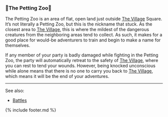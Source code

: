 ### 🦡The Petting Zoo🦡
The Petting Zoo is an area of flat, open land just outside [The Village](../village_square/index.md) Square. It’s not literally a Petting Zoo,
  but this is the nickname that stuck. As the closest area to [The Village](../village_square/index.md), this is where the mildest of the dangerous
  creatures from the neighboring areas tend to collect. As such, it makes for a good place for would-be adventurers to
  train and begin to make a name for themselves.

If any member of your party is badly damaged while fighting in the Petting Zoo, the party will automatically
  retreat to the safety of [The Village](../village_square/index.md), where you can rest to tend your wounds. However, being knocked unconscious
  while alone means that there is no one to carry you back to [The Village](../village_square/index.md), which means it will be the end of your
  adventures.

---

See also:
 - [Battles](../../battles.md)

{% include footer.md %}